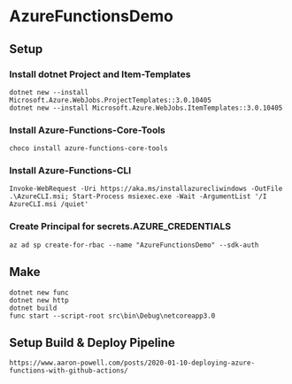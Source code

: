 # AzureFunctionsDemo

## Setup

### Install dotnet Project and Item-Templates

    dotnet new --install Microsoft.Azure.WebJobs.ProjectTemplates::3.0.10405
    dotnet new --install Microsoft.Azure.WebJobs.ItemTemplates::3.0.10405

### Install Azure-Functions-Core-Tools

    choco install azure-functions-core-tools

### Install Azure-Functions-CLI

    Invoke-WebRequest -Uri https://aka.ms/installazurecliwindows -OutFile .\AzureCLI.msi; Start-Process msiexec.exe -Wait -ArgumentList '/I AzureCLI.msi /quiet'

### Create Principal for secrets.AZURE_CREDENTIALS

    az ad sp create-for-rbac --name "AzureFunctionsDemo" --sdk-auth

## Make

    dotnet new func
    dotnet new http
    dotnet build
    func start --script-root src\bin\Debug\netcoreapp3.0

## Setup Build & Deploy Pipeline

    https://www.aaron-powell.com/posts/2020-01-10-deploying-azure-functions-with-github-actions/